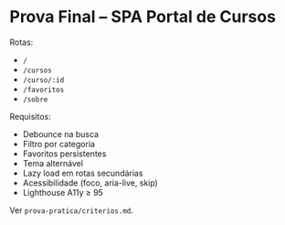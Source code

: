# Prova Final – SPA Portal de Cursos

Rotas:
- `/`
- `/cursos`
- `/curso/:id`
- `/favoritos`
- `/sobre`

Requisitos:
- Debounce na busca
- Filtro por categoria
- Favoritos persistentes
- Tema alternável
- Lazy load em rotas secundárias
- Acessibilidade (foco, aria-live, skip)
- Lighthouse A11y ≥ 95

Ver `prova-pratica/criterios.md`.
